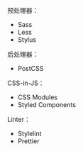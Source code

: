 预处理器：
* Sass
* Less
* Stylus

后处理器：
* PostCSS

CSS-in-JS：
* CSS Modules
* Styled Components

Linter：
* Stylelint
* Prettier
